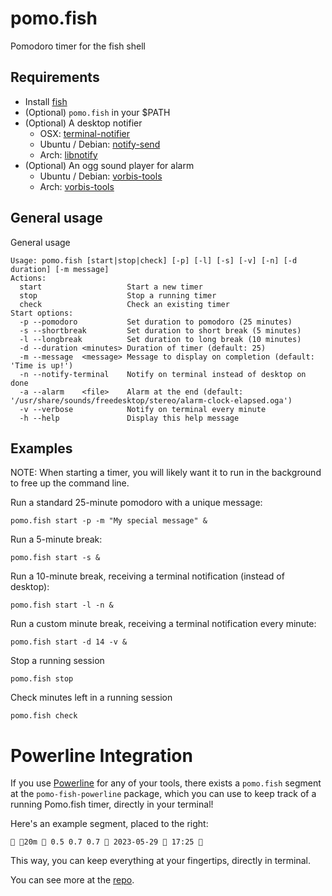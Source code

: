 # pomo.fish

Pomodoro timer for the fish shell

## Requirements

* Install [fish](https://fishshell.com/)
* (Optional) `pomo.fish` in your $PATH
* (Optional) A desktop notifier
  - OSX: [terminal-notifier](https://formulae.brew.sh/formula/terminal-notifier)
  - Ubuntu / Debian: [notify-send](https://launchpad.net/ubuntu/+source/libnotify)
  - Arch: [libnotify](https://archlinux.org/packages/extra/x86_64/libnotify/)
* (Optional) An ogg sound player for alarm
  - Ubuntu / Debian: [vorbis-tools](https://packages.debian.org/sid/sound/vorbis-tools)
  - Arch: [vorbis-tools](https://archlinux.org/packages/extra/x86_64/vorbis-tools/)

## General usage

General usage
```fish
Usage: pomo.fish [start|stop|check] [-p] [-l] [-s] [-v] [-n] [-d duration] [-m message]
Actions:
  start                   Start a new timer
  stop                    Stop a running timer
  check                   Check an existing timer
Start options:
  -p --pomodoro           Set duration to pomodoro (25 minutes)
  -s --shortbreak         Set duration to short break (5 minutes)
  -l --longbreak          Set duration to long break (10 minutes)
  -d --duration <minutes> Duration of timer (default: 25)
  -m --message  <message> Message to display on completion (default: 'Time is up!')
  -n --notify-terminal    Notify on terminal instead of desktop on done
  -a --alarm    <file>    Alarm at the end (default: '/usr/share/sounds/freedesktop/stereo/alarm-clock-elapsed.oga')
  -v --verbose            Notify on terminal every minute
  -h --help               Display this help message
```

## Examples

NOTE: When starting a timer, you will likely want it to run in the background
to free up the command line.

Run a standard 25-minute pomodoro with a unique message:
```fish
pomo.fish start -p -m "My special message" &
```

Run a 5-minute break:
```fish
pomo.fish start -s &
```

Run a 10-minute break, receiving a terminal notification (instead of desktop):
```fish
pomo.fish start -l -n &
```

Run a custom minute break, receiving a terminal notification every minute:
```fish
pomo.fish start -d 14 -v &
```

Stop a running session
```fish
pomo.fish stop
```

Check minutes left in a running session
```fish
pomo.fish check
```

# Powerline Integration

If you use [Powerline](https://github.com/powerline/powerline) for any of your
tools, there exists a `pomo.fish` segment at the `pomo-fish-powerline` package,
which you can use to keep track of a running Pomo.fish timer, directly in your
terminal!

Here's an example segment, placed to the right:

```
 🍅20m  0.5 0.7 0.7  2023-05-29  17:25 
```

This way, you can keep everything at your fingertips, directly in terminal.

You can see more at the [repo](https://github.com/joncinque/pomo.fish/tree/master/powerline).
